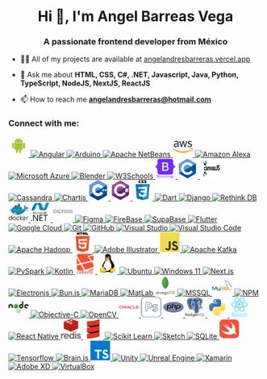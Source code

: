 <h1 align="center">Hi 👋, I'm Angel Barreas Vega</h1>
<h3 align="center">A passionate frontend developer from México</h3>

- 👨‍💻 All of my projects are available at [angelandresbarreras.vercel.app](angelandresbarreras.vercel.app)

- 💬 Ask me about **HTML, CSS, C#, .NET, Javascript, Java, Python, TypeScript, NodeJS, NextJS, ReactJS**

- 📫 How to reach me **angelandresbarreras@hotmail.com**

<h3 align="left">Connect with me:</h3>
<p align="left" className={classNames("text-center", { "text-dark": !dark, "text-light": dark })}>
                  <a href="https://developer.android.com/" target="_blank" rel="noreferrer">
                    <img src="https://raw.githubusercontent.com/devicons/devicon/master/icons/android/android-original-wordmark.svg" title="Android" alt="Android" width="40" height="40" />
                  </a>
                  <a href="https://angular.io/" target="_blank" rel="noreferrer">
                    <img src="https://angular.io/assets/images/logos/angular/angular.svg" title="Angular" alt="Angular" width="40" height="40" />
                  </a>
                  <a href="https://www.arduino.cc/" target="_blank" rel="noreferrer">
                    <img src="https://cdn.worldvectorlogo.com/logos/arduino-1.svg" title="Arduino" alt="Arduino" width="40" height="40" />
                  </a>
                  <a href="https://netbeans.apache.org/">
                    <img src="https://upload.wikimedia.org/wikipedia/commons/9/98/Apache_NetBeans_Logo.svg" title="Apache NetBeans" alt="Apache NetBeans" hwidth="40" height="40" />
                  </a>
                  <a href="https://aws.amazon.com/" target="_blank" rel="noreferrer">
                    <img src="https://raw.githubusercontent.com/devicons/devicon/master/icons/amazonwebservices/amazonwebservices-original-wordmark.svg" title="Amazon Web Services" alt="Amazon Web Services" width="40" height="40" />
                  </a>
                  <a href="https://developer.amazon.com/">
                    <img src="https://seeklogo.com/images/A/amazon-alexa-logo-D1BE24A213-seeklogo.com.png" title="Amazon Alexa" alt="Amazon Alexa" width="40" height="40" />
                  </a>
                  <a href="https://azure.microsoft.com/en-in/" target="_blank" rel="noreferrer">
                    <img src="https://www.vectorlogo.zone/logos/microsoft_azure/microsoft_azure-icon.svg" title="Microsoft Azure" alt="Microsoft Azure" width="40" height="40" />
                  </a>
                  <a href="https://www.blender.org/" target="_blank" rel="noreferrer" >
                    <img src="https://download.blender.org/branding/community/blender_community_badge_white.svg" title="Blender" alt="Blender" width="40" height="40" />
                  </a >
                  <a href="https://commons.wikimedia.org/wiki/File:W3Schools_logo.svg#/media/File:W3Schools_logo.svg" width="40" height="40" >
                    <img src="https://upload.wikimedia.org/wikipedia/commons/thumb/a/a0/W3Schools_logo.svg/1200px-W3Schools_logo.svg.png" title="W3Schools" alt="W3Schools" width="40" height="40" />
                  </a >
                  <a href="https://getbootstrap.com/" target="_blank" rel="noreferrer" >
                    <img src="https://raw.githubusercontent.com/devicons/devicon/master/icons/bootstrap/bootstrap-plain-wordmark.svg" title="Bootstrap" alt="Bootstrap" width="40" height="40" />
                  </a >
                  <a href="https://www.cprogramming.com/" target="_blank" rel="noreferrer" >
                    <img src="https://raw.githubusercontent.com/devicons/devicon/master/icons/c/c-original.svg" title="C" alt="C" width="40" height="40" />
                  </a >
                  <a href="https://canvasjs.com/" target="_blank" rel="noreferrer" >
                    <img src="https://raw.githubusercontent.com/Hardik0307/Hardik0307/master/assets/canvasjs-charts.svg" title="Canvasjs" alt="Canvasjs" width="40" height="40" />
                  </a >
                  <a href="https://cassandra.apache.org/" target="_blank" rel="noreferrer" >
                    <img src="https://www.vectorlogo.zone/logos/apache_cassandra/apache_cassandra-icon.svg" title="Cassandra" alt="Cassandra" width="40" height="40" />
                  </a >
                  <a href="https://www.chartjs.org/" target="_blank" rel="noreferrer" >
                    <img src="https://www.chartjs.org/media/logo-title.svg" title="Chartjs" alt="Chartjs" width="40" height="40" />
                  </a >
                  <a href="https://www.w3schools.com/cpp/" target="_blank" rel="noreferrer" >
                    <img src="https://raw.githubusercontent.com/devicons/devicon/master/icons/cplusplus/cplusplus-original.svg" title="C++" alt="C++" width="40" height="40" />
                  </a >
                  <a href="https://www.w3schools.com/cs/" target="_blank" rel="noreferrer" >
                    <img src="https://raw.githubusercontent.com/devicons/devicon/master/icons/csharp/csharp-original.svg" title="C#" alt="C#" width="40" height="40" />
                  </a >
                  <a href="https://www.w3schools.com/css/" target="_blank" rel="noreferrer" >
                    <img src="https://raw.githubusercontent.com/devicons/devicon/master/icons/css3/css3-original-wordmark.svg" title="CSS3" alt="CSS3" width="40" height="40" />
                  </a >
                  <a href="https://dart.dev/" target="_blank" rel="noreferrer" >
                    <img src="https://www.vectorlogo.zone/logos/dartlang/dartlang-icon.svg" title="Dart" alt="Dart" width="40" height="40" />
                  </a >
                  <a href="https://www.djangoproject.com/" target="_blank" rel="noreferrer" >
                    <img src="https://cdn.worldvectorlogo.com/logos/django.svg" title="Django" alt="Django" width="40" height="40" />
                  </a >
                  <a href="https://rethinkdb.com/" target="_blank" rel="noreferrer" >
                    <img src="https://www.kindpng.com/picc/m/500-5009856_rethink-db-hd-png-download.png" title="Rethink DB" alt="Rethink DB" width="40" height="40" />
                  </a >
                  <a href="https://www.docker.com/" target="_blank" rel="noreferrer" >
                    <img src="https://raw.githubusercontent.com/devicons/devicon/master/icons/docker/docker-original-wordmark.svg" title="Docker" alt="Docker" width="40" height="40" />
                  </a >
                  <a href="https://dotnet.microsoft.com/" target="_blank" rel="noreferrer" >
                    <img src="https://raw.githubusercontent.com/devicons/devicon/master/icons/dot-net/dot-net-original-wordmark.svg" title="DotNet" alt="DotNet" width="40" height="40" />
                  </a >
                  <a href="https://expressjs.com/" target="_blank" rel="noreferrer" >
                    <img src="https://raw.githubusercontent.com/devicons/devicon/master/icons/express/express-original-wordmark.svg" title="Express" alt="Express" width="40" height="40" />
                  </a >
                  <a href="https://www.figma.com/" target="_blank" rel="noreferrer" >
                    <img src="https://www.vectorlogo.zone/logos/figma/figma-icon.svg" title="Figma" alt="Figma" width="40" height="40" />
                  </a >
                  <a href="https://firebase.google.com/" target="_blank" rel="noreferrer" >
                    <img src="https://www.vectorlogo.zone/logos/firebase/firebase-icon.svg" title="FireBase" alt="FireBase" width="40" height="40" />
                  </a >
                  <a href="https://supabase.com/" target="_blank" rel="noreferrer" >
                    <img src="https://seeklogo.com/images/S/supabase-logo-DCC676FFE2-seeklogo.com.png" title="SupaBase" alt="SupaBase" className="detailLogoImage" width="40" height="40" />
                  </a >
                  <a href="https://flutter.dev/" target="_blank" rel="noreferrer" >
                    <img src="https://www.vectorlogo.zone/logos/flutterio/flutterio-icon.svg" title="Flutter" alt="Flutter" width="40" height="40" />
                  </a >
                  <a href="https://cloud.google.com/" target="_blank" rel="noreferrer" >
                    <img src="https://www.vectorlogo.zone/logos/google_cloud/google_cloud-icon.svg" title="Google Cloud" alt="Google Cloud" width="40" height="40" />
                  </a >
                  <a href="https://git-scm.com/" target="_blank" rel="noreferrer" >
                    <img src="https://www.vectorlogo.zone/logos/git-scm/git-scm-icon.svg" title="Git" alt="Git" width="40" height="40" />
                  </a >
                  <a href="https://github.com/" target="_blank" rel="noreferrer" >
                    <img src="https://github.com/fluidicon.png"  title="GitHub" alt="GitHub" width="40" height="40" />
                  </a >
                  <a href="https://visualstudio.microsoft.com/es/" target="_blank" rel="noreferrer" >
                    <img src="https://visualstudio.microsoft.com/wp-content/uploads/2022/09/VisualStudio2022.svg" title="Visual Studio" alt="Visual Studio" width="40" height="40" />
                  </a >
                  <a href="https://visualstudio.microsoft.com/es/" target="_blank" rel="noreferrer" >
                    <img src="https://visualstudio.microsoft.com/wp-content/uploads/2022/09/VisualStudioCode.svg" title="Visual Studio Code" alt="Visual Studio Code" width="40" height="40" />
                  </a >
                  <a href="https://hadoop.apache.org/" target="_blank" rel="noreferrer" >
                    <img src="https://www.vectorlogo.zone/logos/apache_hadoop/apache_hadoop-icon.svg" title="Apache Hadoop" alt="Apache Hadoop" width="40" height="40" />
                  </a >
                  <a href="https://www.w3.org/html/" target="_blank" rel="noreferrer" >
                    <img src="https://raw.githubusercontent.com/devicons/devicon/master/icons/html5/html5-original-wordmark.svg" title="HTML5" alt="HTML5" width="40" height="40" />
                  </a >
                  <a href="https://www.adobe.com/in/products/illustrator.html/" target="_blank" rel="noreferrer" >
                    <img src="https://www.vectorlogo.zone/logos/adobe_illustrator/adobe_illustrator-icon.svg" title="Adobe Illustrator" alt="Adobe Illustrator" width="40" height="40" />
                  </a >
                  <a href="https://developer.mozilla.org/en-US/docs/Web/JavaScript/" target="_blank" rel="noreferrer" >
                    <img src="https://raw.githubusercontent.com/devicons/devicon/master/icons/javascript/javascript-original.svg" title="JavaScript" alt="JavaScript" width="40" height="40" />
                  </a >
                  <a href="https://kafka.apache.org/" target="_blank" rel="noreferrer" >
                    <img src="https://www.vectorlogo.zone/logos/apache_kafka/apache_kafka-vertical.svg" title="Apache Kafka" alt="Apache Kafka" width="40" height="40" />
                  </a >
                  <a href="https://blog.cambridgespark.com/unit-testing-with-pyspark-fb31671b1ad8/" target="_blank" rel="noreferrer" >
                    <img src="https://miro.medium.com/max/1400/1*nPcdyVwgcuEZiEZiRqApug.jpeg" title="PySpark"
                      alt="PySpark"
                      width="40" height="40" elementtiming="closeupImage" importance="auto" loading="auto" />
                  </a >
                  <a href="https://kotlinlang.org/" target="_blank" rel="noreferrer" >
                    <img src="https://www.vectorlogo.zone/logos/kotlinlang/kotlinlang-icon.svg" title="Kotlin" alt="Kotlin" width="40" height="40" />
                  </a >
                  <a href="https://laravel.com/" target="_blank" rel="noreferrer" >
                    <img src="https://raw.githubusercontent.com/devicons/devicon/master/icons/laravel/laravel-plain-wordmark.svg" title="Laravel" alt="Laravel" width="40" height="40" />
                  </a >
                  <a href="https://www.linux.org/" target="_blank" rel="noreferrer" >
                    <img src="https://raw.githubusercontent.com/devicons/devicon/master/icons/linux/linux-original.svg" title="Linux" alt="Linux" width="40" height="40" />
                  </a >
                  <a href="https://ubuntu.com/" target="_blank" rel="noreferrer" >
                    <img src="https://seeklogo.com/images/U/ubuntu-logo-8B7C9ED4AD-seeklogo.com.png" title="Ubuntu" alt="Ubuntu" width="40" height="40"/>
                  </a >
                  <a href="https://dotnet.microsoft.com/" target="_blank" rel="noreferrer" >
                    <img src="https://logosarchive.com/wp-content/uploads/2021/07/Windows-11-icon.svg" alt="Windows 11" title="Windows 11" width="40" height="40" />
                  </a >
                  <a href="https://nextjs.org/" target="_blank" rel="noreferrer" >
                    <img src="https://seeklogo.com/images/N/next-js-logo-8FCFF51DD2-seeklogo.com.png" title="Next.js" alt="Next.js" className="detailLogoImage" width="40" height="40" />
                  </a >
                  <a href="https://www.electronjs.org/" target="_blank" rel="noreferrer" >
                    <img src="https://www.vectorlogo.zone/logos/electronjs/electronjs-icon.svg" title="Electronjs" alt="Electronjs" width="40" height="40" />
                  </a >
                  <a href="https://bun.sh/" target="_blank" rel="noreferrer" >
                    <img src="https://camo.githubusercontent.com/cc7b5924f05d4f0743ce6d7969405545cb997e58dec5f9d5f8718011c7d446ae/68747470733a2f2f62756e2e73682f6c6f676f4032782e706e67" title="Bun.js" alt="Bun.js" data-canonical-src="https://bun.sh/logo@2x.png" width="40" height="40" />
                  </a >
                  <a href="https://mariadb.org/" target="_blank" rel="noreferrer" >
                    <img src="https://www.vectorlogo.zone/logos/mariadb/mariadb-icon.svg" title="MariaDB" alt="MariaDB" width="40" height="40" />
                  </a >
                  <a href="https://www.mathworks.com/" target="_blank" rel="noreferrer" >
                    <img src="https://upload.wikimedia.org/wikipedia/commons/2/21/Matlab_Logo.png" title="MatLab" alt="MatLab" width="40" height="40" />
                  </a >
                  <a href="https://www.mongodb.com/" target="_blank" rel="noreferrer" >
                    <img src="https://raw.githubusercontent.com/devicons/devicon/master/icons/mongodb/mongodb-original-wordmark.svg" title="MongoDB" alt="MongoDB" width="40" height="40" />
                  </a >
                  <a href="https://www.microsoft.com/en-us/sql-server" target="_blank" rel="noreferrer" >
                    <img src="https://www.svgrepo.com/show/303229/microsoft-sql-server-logo.svg" title="MSSQL" alt="MSSQL" width="40" height="40" />
                  </a >
                  <a href="https://www.mysql.com/" target="_blank" rel="noreferrer" >
                    <img src="https://raw.githubusercontent.com/devicons/devicon/master/icons/mysql/mysql-original-wordmark.svg" title="MySQL" alt="MySQL" width="40" height="40" />
                  </a >
                  <a href="https://www.npmjs.com/" target="_blank" rel="noreferrer" >
                    <img src="https://seeklogo.com/images/N/npm-logo-01B8642EDD-seeklogo.com.png" title="NPM" alt="NPM" width="40" height="40" />
                  </a >
                  <a href="https://nodejs.org/" target="_blank" rel="noreferrer" >
                    <img src="https://raw.githubusercontent.com/devicons/devicon/master/icons/nodejs/nodejs-original-wordmark.svg" title="Nodejs" alt="Nodejs" width="40" height="40" />
                  </a >
                  <a href="https://developer.apple.com/library/archive/documentation/Cocoa/Conceptual/ProgrammingWithObjectiveC/Introduction/Introduction.html" target="_blank" rel="noreferrer" >
                    <img src="https://www.vectorlogo.zone/logos/apple_objectivec/apple_objectivec-icon.svg" title="Objective-C" alt="Objective-C" width="40" height="40" />
                  </a >
                  <a href="https://opencv.org/" target="_blank" rel="noreferrer" >
                    <img src="https://www.vectorlogo.zone/logos/opencv/opencv-icon.svg" title="OpenCV" alt="OpenCV" width="40" height="40" />
                  </a >
                  <a href="https://www.oracle.com/" target="_blank" rel="noreferrer" >
                    <img src="https://raw.githubusercontent.com/devicons/devicon/master/icons/oracle/oracle-original.svg" title="Oracle" alt="Oracle" width="40" height="40" />
                  </a >
                  <a href="https://www.photoshop.com/en/" target="_blank" rel="noreferrer" >
                    <img src="https://raw.githubusercontent.com/devicons/devicon/master/icons/photoshop/photoshop-line.svg" title="Adobe Photoshop" alt="Adobe Photoshop" width="40" height="40" />
                  </a >
                  <a href="https://www.php.net/" target="_blank" rel="noreferrer" >
                    <img src="https://raw.githubusercontent.com/devicons/devicon/master/icons/php/php-original.svg" title="PHP" alt="PHP" width="40" height="40" />
                  </a >
                  <a href="https://www.postgresql.org/" target="_blank" rel="noreferrer" >
                    <img src="https://raw.githubusercontent.com/devicons/devicon/master/icons/postgresql/postgresql-original-wordmark.svg" title="PostgreSQL" alt="PostgreSQL" width="40" height="40" />
                  </a >
                  <a href="https://www.python.org/" target="_blank" rel="noreferrer" >
                    <img src="https://raw.githubusercontent.com/devicons/devicon/master/icons/python/python-original.svg" title="Python" alt="Python" width="40" height="40" />
                  </a >
                  <a href="https://reactjs.org/" target="_blank" rel="noreferrer" >
                    <img src="https://raw.githubusercontent.com/devicons/devicon/master/icons/react/react-original-wordmark.svg" title="React" alt="React" width="40" height="40" />
                  </a >
                  <a href="https://reactnative.dev/" target="_blank" rel="noreferrer" >
                    <img src="https://seeklogo.com/images/R/react-native-logo-221C671C70-seeklogo.com.png" title="React Native" alt="React Native" width="40" height="40" />
                  </a >
                  <a href="https://redis.io/" target="_blank" rel="noreferrer" >
                    <img src="https://raw.githubusercontent.com/devicons/devicon/master/icons/redis/redis-original-wordmark.svg" title="Redis" alt="Redis" width="40" height="40" />
                  </a >
                  <a href="https://www.scala-lang.org/" target="_blank" rel="noreferrer" >
                    <img src="https://raw.githubusercontent.com/devicons/devicon/master/icons/scala/scala-original.svg" title="Scala" alt="Scala" width="40" height="40" />
                  </a >
                  <a href="https://scikit-learn.org/" target="_blank" rel="noreferrer" >
                    <img src="https://upload.wikimedia.org/wikipedia/commons/0/05/Scikit_learn_logo_small.svg" title="Scikit Learn" alt="Scikit Learn" width="40" height="40" />
                  </a >
                  <a href="https://www.sketch.com/" target="_blank" rel="noreferrer" >
                    <img src="https://www.vectorlogo.zone/logos/sketchapp/sketchapp-icon.svg" title="Sketch" alt="Sketch" width="40" height="40" />
                  </a >
                  <a href="https://www.sqlite.org/" target="_blank" rel="noreferrer" >
                    <img src="https://www.vectorlogo.zone/logos/sqlite/sqlite-icon.svg" title="SQLite" alt="SQLite" width="40" height="40" />
                  </a >
                  <a href="https://developer.apple.com/swift/" target="_blank" rel="noreferrer" >
                    <img src="https://raw.githubusercontent.com/devicons/devicon/master/icons/swift/swift-original.svg" title="Swift" alt="Swift" width="40" height="40" />
                  </a >
                  <a href="https://www.tensorflow.org/" target="_blank" rel="noreferrer" >
                    <img src="https://www.vectorlogo.zone/logos/tensorflow/tensorflow-icon.svg" title="Tensorflow" alt="Tensorflow" width="40" height="40" />
                  </a >
                  <a href="https://www.brain.js.org/" target="_blank" rel="noreferrer" >
                    <img src="https://seeklogo.com/images/B/brain-js-logo-9EC27FB869-seeklogo.com.png" className="detailLogoImage" title="Brain.js" alt="Brain.js" width="40" height="40" />
                  </a >
                  <a href="https://www.typescriptlang.org/" target="_blank" rel="noreferrer" >
                    <img src="https://raw.githubusercontent.com/devicons/devicon/master/icons/typescript/typescript-original.svg" title="TypeScript" alt="TypeScript" width="40" height="40" />
                  </a >
                  <a href="https://unity.com/" target="_blank" rel="noreferrer" >
                    <img src="https://www.vectorlogo.zone/logos/unity3d/unity3d-icon.svg" title="Unity" alt="Unity" width="40" height="40" />
                  </a >
                  <a href="https://unrealengine.com/" target="_blank" rel="noreferrer" >
                    <img src="https://raw.githubusercontent.com/kenangundogan/fontisto/036b7eca71aab1bef8e6a0518f7329f13ed62f6b/icons/svg/brand/unreal-engine.svg" title="Unreal Engine" alt="Unreal Engine" width="40" height="40" />
                  </a >
                  <a href="https://dotnet.microsoft.com/apps/xamarin/" target="_blank" rel="noreferrer" >
                    <img src="https://raw.githubusercontent.com/detain/svg-logos/780f25886640cef088af994181646db2f6b1a3f8/svg/xamarin.svg" title="Xamarin" alt="Xamarin" width="40" height="40" />
                  </a >
                  <a href="https://www.adobe.com/products/xd.html" target="_blank" rel="noreferrer" >
                    <img src="https://cdn.worldvectorlogo.com/logos/adobe-xd.svg" title="Adobe XD" alt="Adobe XD" width="40" height="40" />
                  </a >
                  <a href="https://www.virtualbox.org/" target="_blank" rel="noreferrer">
                    <img src="https://www.vectorlogo.zone/logos/virtualbox/virtualbox-icon.svg" title="VirtualBox" alt="VirtualBox" width="40" height="40" />
                  </a>
                  </p >
